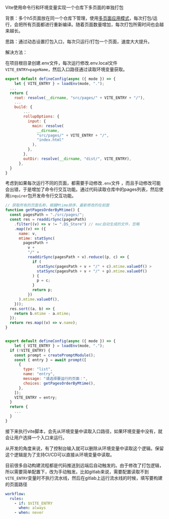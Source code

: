 Vite使用命令行和环境变量实现一个仓库下多页面的单独打包

背景：多个h5页面放在同一个仓库下管理，使用[多页面应用模式](https://vitejs.cn/guide/build.html#multi-page-app)，每次打包/运行，会把所有页面都进行重新编译。随着页面数量增加，每次打包所需时间也会越来越长。

思路：通过动态设置打包入口，每次只运行/打包一个页面，速度大大提升。

解决方法：

在项目根目录创建.env文件，每次运行修改.env.local文件`VITE_ENTRY=pageName`，然后入口路径通过读取环境变量获取。

```javascript
export default defineConfig(async ({ mode }) => {
	let { VITE_ENTRY } = loadEnv(mode, ".");
  ...
  return {
    root: resolve(__dirname, "src/pages/" + VITE_ENTRY + "/"),
    ...
    build: {
        ...
        rollupOptions: {
          input: {
            main: resolve(
              __dirname,
              "src/pages/" + VITE_ENTRY + "/",
              "index.html"
            ),
          },
        },
        outDir: resolve(__dirname, "dist/", VITE_ENTRY),
      },
  }
} 

```

考虑到如果每次运行不同的页面，都需要手动修改`.env`文件 ，而且手动修改可能会出错，于是增加了命令行交互功能。通过代码读取仓库中的pages列表，然后使用`inquirer`包开发命令行交互功能。

```javascript
// 获取所有的页面名称，根据Mtime排序，最新修改的在前面
function getPagesOrderByMtime() {
  const pagesPath = "./src/pages/";
  const res = readdirSync(pagesPath)
    .filter((v) => v != ".DS_Store") // mac自动生成的文件，忽略
    .map((v) => ({
      name: v,
      mtime: statSync(
        pagesPath +
          v +
          "/" +
          readdirSync(pagesPath + v).reduce((p, c) => {
            if (
              statSync(pagesPath + v + "/" + c).mtime.valueOf() >
              statSync(pagesPath + v + "/" + p).mtime.valueOf()
            ) {
              p = c;
            }
            return p;
          })
      ).mtime.valueOf(),
    }));
  res.sort((a, b) => {
    return b.mtime - a.mtime;
  });
  return res.map((v) => v.name);
}


export default defineConfig(async ({ mode }) => {
	let { VITE_ENTRY } = loadEnv(mode, ".");
  if (!VITE_ENTRY) {
    const prompt = createPromptModule();
    const { entry } = await prompt([
      {
        type: "list",
        name: "entry",
        message: "请选择要运行的页面：",
        choices: getPagesOrderByMtime(),
      },
    ]);
    VITE_ENTRY = entry;
  }
  return {
    ...
  }
}
```

接下来执行vite脚本，会先从环境变量中读取入口路径，如果环境变量中没有，就会让用户选择一个入口来运行。

从开发的角度来说，有了控制台输入就可以删除从环境变量中读取这个逻辑。保留这个逻辑是为了支持CI/CD可以直接从环境变量中读取。

目前很多自动构建流程都是代码推送到远端后自动触发的。由于修改了打包逻辑，所以需要简单配置下，改为手动触发。比如gitlab来说，需要配置读取不到`VITE_ENTRY`变量时不执行流水线，然后在gitlab上运行流水线的时候，填写要构建的页面路径

```yml
workflow:
  rules:
    - if: $VITE_ENTRY
      when: always
    - when: never
```



